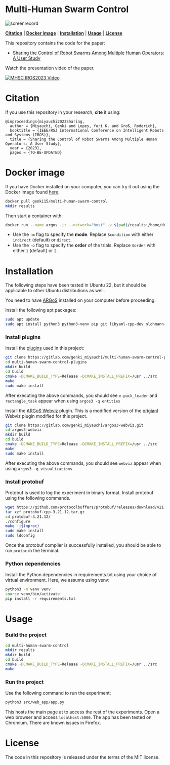 # Multi-Human Swarm Control

![screenrecord](https://gitlab.com/genki_miyauchi/multi-human-swarm-control/-/wikis/uploads/52f4b6fd30ddee915c32070af8f8149d/screenrecord.gif)

[**Citation**](#citation) | [**Docker image**](#docker-image) | [**Installation**](#installation) | [**Usage**](#usage) | [**License**](#license)

This repository contains the code for the paper:
- [Sharing the Control of Robot Swarms Among Multiple Human Operators: A User Study](TO-BE-UPDATED)

Watch the presentation video of the paper.

<p align="center">

[![MHSC IROS2023 Video](https://img.youtube.com/vi/DRYU4v8kkuo/0.jpg)](https://youtu.be/DRYU4v8kkuo)
</p>

# Citation

If you use this repository in your research, **cite** it using:

```
@inproceedings{miyauchi2023Sharing,
  author = {Miyauchi, Genki and Lopes, Yuri K. and Groß, Roderich},
  booktitle = {IEEE/RSJ International Conference on Intelligent Robots and Systems (IROS)}, 
  title = {Sharing the Control of Robot Swarms Among Multiple Human Operators: A User Study}, 
  year = {2023},
  pages = {TO-BE-UPDATED}
```

# Docker image

If you have Docker installed on your computer, you can try it out using the Docker image found [here](https://hub.docker.com/r/genki15/multi-human-swarm-control).

```bash
docker pull genki15/multi-human-swarm-control
mkdir results
```

Then start a container with:

```bash
docker run --name argos -it --network="host" -v $(pwd)/results:/home/docker/multi-human-swarm-control/results -w /home/docker/multi-human-swarm-control genki15/multi-human-swarm-control python3 src/web_app/app.py -m $condition -o $order
```

- Use the ```-m``` flag to specify the **mode**. Replace ```$condition``` with either ```indirect``` (default) or ```direct```.
- Use the ```-o``` flag to specify the **order** of the trials. Replace ```$order``` with either ```1``` (default) or ```2```.

# Installation

The following steps have been tested in Ubuntu 22, but it should be applicable to other Ubuntu distributions as well.

You need to have [ARGoS](https://www.argos-sim.info/) installed on your computer before proceeding.

Install the following apt packages:

```bash
sudo apt update
sudo apt install python3 python3-venv pip git libyaml-cpp-dev nlohmann-json3-dev
```

### Install plugins

Install the [plugins](https://gitlab.com/genki_miyauchi/multi-human-swarm-control-plugins) used in this project:

```bash
git clone https://gitlab.com/genki_miyauchi/multi-human-swarm-control-plugins.git
cd multi-human-swarm-control-plugins
mkdir build 
cd build
cmake -DCMAKE_BUILD_TYPE=Release -DCMAKE_INSTALL_PREFIX=/usr ../src
make
sudo make install
```

After executing the above commands, you should see ```e-puck_leader``` and ```rectangle_task``` appear when using ```argos3 -q entities```

Install the [ARGoS Webviz](https://gitlab.com/genki_miyauchi/argos3-webviz) plugin. This is a modified version of the [origianl](https://github.com/NESTLab/argos3-webviz) Webviz plugin modified for this project.

```bash
git clone https://gitlab.com/genki_miyauchi/argos3-webviz.git
cd argos3-webviz
mkdir build 
cd build
cmake -DCMAKE_BUILD_TYPE=Release -DCMAKE_INSTALL_PREFIX=/usr ../src
make
sudo make install
```
After executing the above commands, you should see ```webviz``` appear when using ```argos3 -q visualizations```

### Install protobuf

Protobuf is used to log the experiment in binary format. Install protobuf using the following commands.

```bash
wget https://github.com/protocolbuffers/protobuf/releases/download/v21.12/protobuf-cpp-3.21.12.tar.gz
tar xzf protobuf-cpp-3.21.12.tar.gz
cd protobuf-3.21.12/
./configure
make -j$(nproc)
sudo make install
sudo ldconfig
```
Once the protobuf compiler is successfully installed, you should be able to run ```protoc``` in the terminal.

### Python dependencies

Install the Python dependencies in requirements.txt using your choice of virtual environment. Here, we assume using venv:

```bash
python3 -m venv venv
source venv/bin/activate
pip install -r requirements.txt
```

# Usage

### Build the project

```bash
cd multi-human-swarm-control
mkdir results
mkdir build
cd build
cmake -DCMAKE_BUILD_TYPE=Release -DCMAKE_INSTALL_PREFIX=/usr ../src
make
```

### Run the project

Use the following command to run the experiment:

```bash
python3 src/web_app/app.py
```

This hosts the main page at to access the rest of the experiments.
Open a web browser and access ```localhost:5000```.
The app has been tested on Chromium. There are known issues in Firefox.

# License
The code in this repository is released under the terms of the MIT license.
